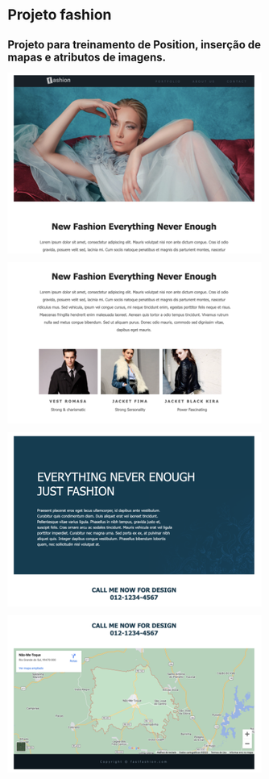 # Projeto fashion 

## Projeto para treinamento de Position, inserção de mapas e atributos de imagens.

![](./imagens/view1.png)

![](./imagens/view2.png)

![](./imagens/view3.png)

![](./imagens/view4.png)
